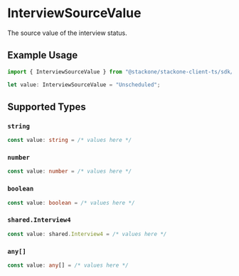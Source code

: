 # InterviewSourceValue

The source value of the interview status.

## Example Usage

```typescript
import { InterviewSourceValue } from "@stackone/stackone-client-ts/sdk/models/shared";

let value: InterviewSourceValue = "Unscheduled";
```

## Supported Types

### `string`

```typescript
const value: string = /* values here */
```

### `number`

```typescript
const value: number = /* values here */
```

### `boolean`

```typescript
const value: boolean = /* values here */
```

### `shared.Interview4`

```typescript
const value: shared.Interview4 = /* values here */
```

### `any[]`

```typescript
const value: any[] = /* values here */
```

